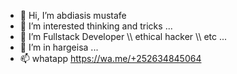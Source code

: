 - 👋 Hi, I’m abdiasis mustafe
- 👀 I’m interested thinking and tricks ...
- 🌱 I’m Fullstack Developer \\\ ethical hacker \\\ etc ...
- 💞️ I’m in hargeisa ...
- 📫 whatapp https://wa.me/+252634845064

<!---
Tullir1/Tullir1 is a ✨ special ✨ repository because its `README.md` (this file) appears on your GitHub profile.
You can click the Preview link to take a look at your changes.
--->
